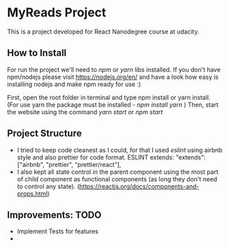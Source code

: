 # MyReads Project

This is a project developed for React Nanodegree course at udacity.

## How to Install

For run the project we'll need to <i>npm</i> or <i>yarn</i> libs installed. If you don't have npm/nodejs please visit https://nodejs.org/en/ and have a look how easy is installing nodejs and make npm ready for use :) 
     
First, open the root folder in terminal and type npm install or yarn install. (For use yarn the package must be installed - <i> npm install yarn </i>)
Then, start the website using the command <i>yarn start</i> or <i>npm start</i>

## Project Structure

- I tried to keep code cleanest as I could, for that I used <i>eslint</i> using airbnb style and also prettier for code format. ESLINT extends:  "extends": ["airbnb", "prettier", "prettier/react"],
- I also kept all state control in the parent component using the most part of child component as functional components (as long they don't need to control any state).  (https://reactjs.org/docs/components-and-props.html)


## Improvements: TODO

- Implement Tests for features
- 





